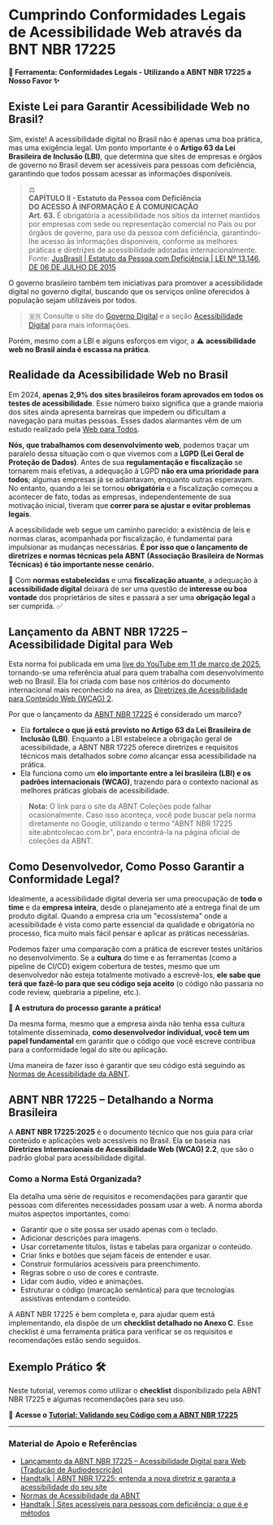 # Cumprindo Conformidades Legais de Acessibilidade Web através da BNT NBR 17225

**🧰 Ferramenta: Conformidades Legais - Utilizando a ABNT NBR 17225 a Nosso Favor ✨**

## Existe Lei para Garantir Acessibilidade Web no Brasil?

Sim, existe! A acessibilidade digital no Brasil não é apenas uma boa prática, mas uma exigência legal. Um ponto importante é o **Artigo 63 da Lei Brasileira de Inclusão (LBI)**, que determina que sites de empresas e órgãos de governo no Brasil devem ser acessíveis para pessoas com deficiência, garantindo que todos possam acessar as informações disponíveis.

> ⚖️  
> **CAPÍTULO II - Estatuto da Pessoa com Deficiência**  
> **DO ACESSO À INFORMAÇÃO E À COMUNICAÇÃO**  
> **Art. 63.** É obrigatória a acessibilidade nos sítios da internet mantidos por empresas com sede ou representação comercial no País ou por órgãos de governo, para uso da pessoa com deficiência, garantindo-lhe acesso às informações disponíveis, conforme as melhores práticas e diretrizes de acessibilidade adotadas internacionalmente.  
> Fonte: [JusBrasil | Estatuto da Pessoa com Deficiência | LEI Nº 13.146, DE 06 DE JULHO DE 2015](https://www.jusbrasil.com.br/legislacao/205855325/lei-13146-15#art-63)

O governo brasileiro também tem iniciativas para promover a acessibilidade digital no governo digital, buscando que os serviços online oferecidos à população sejam utilizáveis por todos.

> 🇧🇷 Consulte o site do [Governo Digital](https://www.gov.br/governodigital/pt-br) e a seção [Acessibilidade Digital](https://www.gov.br/governodigital/pt-br/acessibilidade-e-usuario/acessibilidade-digital) para mais informações.

Porém, mesmo com a LBI e alguns esforços em vigor, a ⚠️ **acessibilidade web no Brasil ainda é escassa na prática**.

## Realidade da Acessibilidade Web no Brasil

Em 2024, **apenas 2,9% dos sites brasileiros foram aprovados em todos os testes de acessibilidade**. Esse número baixo significa que a grande maioria dos sites ainda apresenta barreiras que impedem ou dificultam a navegação para muitas pessoas. Esses dados alarmantes vêm de um estudo realizado pela [Web para Todos](https://mwpt.com.br/apenas-29-dos-sites-brasileiros-foram-aprovados-em-todos-os-testes-de-acessibilidade-aponta-pesquisa/).

**Nós, que trabalhamos com desenvolvimento web**, podemos traçar um paralelo dessa situação com o que vivemos com a **LGPD (Lei Geral de Proteção de Dados)**. Antes de sua **regulamentação e fiscalização** se tornarem mais efetivas, a adequação à LGPD **não era uma prioridade para todos**; algumas empresas já se adiantavam, enquanto outras esperavam. No entanto, quando a lei se tornou **obrigatória** e a fiscalização começou a acontecer de fato, todas as empresas, independentemente de sua motivação inicial, tiveram que **correr para se ajustar e evitar problemas legais**.

A acessibilidade web segue um caminho parecido: a existência de leis e normas claras, acompanhada por fiscalização, é fundamental para impulsionar as mudanças necessárias. **É por isso que o lançamento de diretrizes e normas técnicas pela ABNT (Associação Brasileira de Normas Técnicas) é tão importante nesse cenário.**

🌟 Com **normas estabelecidas** e uma **fiscalização atuante**, a adequação à **acessibilidade digital** deixará de ser uma questão de **interesse ou boa vontade** dos proprietários de sites e passará a ser uma **obrigação legal** a ser cumprida. ✅

## Lançamento da ABNT NBR 17225 – Acessibilidade Digital para Web

Esta norma foi publicada em uma [live do YouTube em 11 de março de 2025](https://www.youtube.com/live/JelMJjz4doA), tornando-se uma referência atual para quem trabalha com desenvolvimento web no Brasil. Ela foi criada com base nos critérios do documento internacional mais reconhecido na área, as [Diretrizes de Acessibilidade para Conteúdo Web (WCAG) 2](https://www.w3.org/WAI/standards-guidelines/wcag/).

Por que o lançamento da [ABNT NBR 17225](https://www.abntcolecao.com.br/mpf/norma.aspx?ID=567818) é considerado um marco?

- Ela **fortalece o que já está previsto no Artigo 63 da Lei Brasileira de Inclusão (LBI)**. Enquanto a LBI estabelece a obrigação geral de acessibilidade, a ABNT NBR 17225 oferece diretrizes e requisitos técnicos mais detalhados sobre *como* alcançar essa acessibilidade na prática.
- Ela funciona como um **elo importante entre a lei brasileira (LBI) e os padrões internacionais (WCAG)**, trazendo para o contexto nacional as melhores práticas globais de acessibilidade.

> **Nota:** O link para o site da ABNT Coleções pode falhar ocasionalmente. Caso isso aconteça, você pode buscar pela norma diretamente no Google, utilizando o termo "ABNT NBR 17225 site:abntcolecao.com.br", para encontrá-la na página oficial de coleções da ABNT.

## Como Desenvolvedor, Como Posso Garantir a Conformidade Legal?

Idealmente, a acessibilidade digital deveria ser uma preocupação de **todo o time** e da **empresa inteira**, desde o planejamento até a entrega final de um produto digital. Quando a empresa cria um "ecossistema" onde a acessibilidade é vista como parte essencial da qualidade e obrigatória no processo, fica muito mais fácil pensar e aplicar as práticas necessárias.

Podemos fazer uma comparação com a prática de escrever testes unitários no desenvolvimento. Se a **cultura** do time e as ferramentas (como a pipeline de CI/CD) exigem cobertura de testes, mesmo que um desenvolvedor não esteja totalmente motivado a escrevê-los, **ele sabe que terá que fazê-lo para que seu código seja aceito** (o código não passaria no code review, quebraria a pipeline, etc.).

**🔧 A estrutura do processo garante a prática!**

Da mesma forma, mesmo que a empresa ainda não tenha essa cultura totalmente disseminada, **como desenvolvedor individual, você tem um papel fundamental** em garantir que o código que você escreve contribua para a conformidade legal do site ou aplicação.

Uma maneira de fazer isso é garantir que seu código está seguindo as [Normas de Acessibilidade da ABNT](https://www.abntcolecao.com.br/mpf/norma.aspx?ID=567818).

## ABNT NBR 17225 – Detalhando a Norma Brasileira

A **ABNT NBR 17225:2025** é o documento técnico que nos guia para criar conteúdo e aplicações web acessíveis no Brasil. Ela se baseia nas **Diretrizes Internacionais de Acessibilidade Web (WCAG) 2.2**, que são o padrão global para acessibilidade digital.

### Como a Norma Está Organizada?

Ela detalha uma série de requisitos e recomendações para garantir que pessoas com diferentes necessidades possam usar a web. A norma aborda muitos aspectos importantes, como:

- Garantir que o site possa ser usado apenas com o teclado.
- Adicionar descrições para imagens.
- Usar corretamente títulos, listas e tabelas para organizar o conteúdo.
- Criar links e botões que sejam fáceis de entender e usar.
- Construir formulários acessíveis para preenchimento.
- Regras sobre o uso de cores e contraste.
- Lidar com áudio, vídeo e animações.
- Estruturar o código (marcação semântica) para que tecnologias assistivas entendam o conteúdo.

A ABNT NBR 17225 é bem completa e, para ajudar quem está implementando, ela dispõe de um **checklist detalhado no Anexo C**. Esse checklist é uma ferramenta prática para verificar se os requisitos e recomendações estão sendo seguidos.

## Exemplo Prático 🛠️

Neste tutorial, veremos como utilizar o **checklist** disponibilizado pela ABNT NBR 17225 e algumas recomendações para seu uso.

🔗 **Acesse o [Tutorial: Validando seu Código com a ABNT NBR 17225](./tutorials/ABNT_NBR_17225.md)**

---

### Material de Apoio e Referências

- [Lançamento da ABNT NBR 17225 – Acessibilidade Digital para Web (Tradução de Audiodescrição)](https://www.youtube.com/live/JelMJjz4doA)
- [Handtalk | ABNT NBR 17225: entenda a nova diretriz e garanta a acessibilidade do seu site](https://www.handtalk.me/br/blog/nbr-17225-acessibilidade-site/#:~:text=Ela%20estabelece%20requisitos%20e%20recomenda%C3%A7%C3%B5es,a%20inclus%C3%A3o%20digital%20no%20pa%C3%ADs!)
- [Normas de Acessibilidade da ABNT](https://www.abntcolecao.com.br/mpf/norma.aspx?ID=567818)
- [Handtalk | Sites acessíveis para pessoas com deficiência: o que é e métodos](https://www.handtalk.me/br/blog/sites-acessiveis-para-pessoas-com-deficiencia/#:~:text=Quantos%20sites%20s%C3%A3o%20acess%C3%ADveis%3F,os%20testes%20de%20acessibilidade%20aplicados.)
